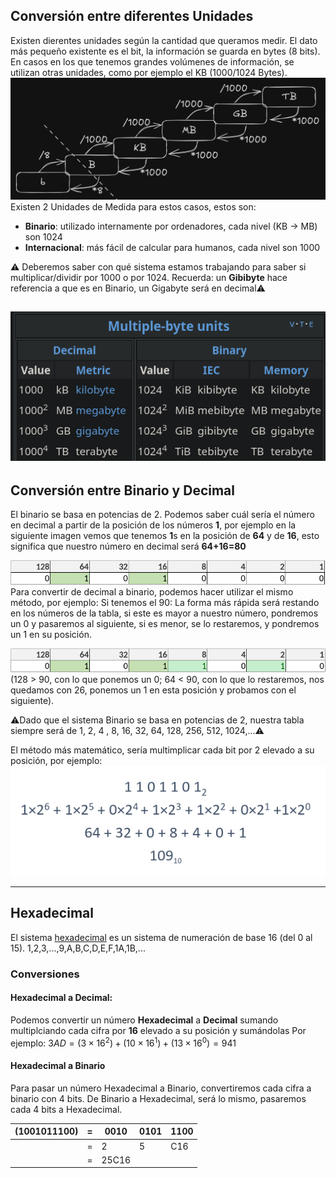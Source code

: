 ## Conversión entre diferentes Unidades
Existen dierentes unidades según la cantidad que queramos medir.
El dato más pequeño existente es el bit, la información se guarda en bytes (8 bits).
En casos en los que tenemos grandes volúmenes de información, se utilizan otras unidades, como por ejemplo el KB (1000/1024 Bytes).
![:P](../images/bytes.png)
Existen 2 Unidades de Medida para estos casos, estos son:
-  **Binario**: utilizado internamente por ordenadores, cada nivel (KB -> MB) son 1024
-  **Internacional**: más fácil de calcular para humanos, cada nivel son 1000

⚠️ Deberemos saber con qué sistema estamos trabajando para saber si multiplicar/dividir por 1000 o por 1024. 
Recuerda: un **Gibibyte** hace referencia a que es en Binario, un Gigabyte será en decimal⚠️

![:P](../images/byte-units.png)
---
## Conversión entre Binario y Decimal

El binario se basa en potencias de 2.
Podemos saber cuál sería el número en decimal a partir de la posición de los números **1**, por ejemplo en la siguiente imagen vemos que tenemos **1**s en la posición de **64** y de **16**, esto significa que nuestro número en decimal será **64+16=80**

![:P](../images/bin1.png)Para convertir de decimal a binario, podemos hacer utilizar el mismo método, por ejemplo:
Si tenemos el 90:
La forma más rápida será restando en los números de la tabla, si este es mayor a  nuestro número, pondremos un 0 y pasaremos al siguiente, si es menor, se lo restaremos, y pondremos un 1 en su posición.

![:P](../images/bin2.png)
(128 > 90, con lo que ponemos un 0; 64 < 90, con lo que lo restaremos, nos quedamos con 26, ponemos un 1 en esta posición y probamos con el siguiente).

⚠️Dado que el sistema Binario se basa en potencias de 2, nuestra tabla siempre será de 1, 2, 4 , 8, 16, 32, 64, 128, 256, 512, 1024,...⚠️

El método más matemático, sería multimplicar cada bit por 2 elevado a su posición, por ejemplo:
![:P](../images/bin3.png)

---
## Hexadecimal
El sistema [hexadecimal](https://en.wikipedia.org/wiki/Hexadecimal) es un sistema  de numeración de base 16 (del 0 al 15).
1,2,3,...,9,A,B,C,D,E,F,1A,1B,...

### Conversiones
#### Hexadecimal a Decimal:
Podemos convertir un número **Hexadecimal** a **Decimal** sumando multiplciando cada cifra por **16** elevado a su posición y sumándolas
Por ejemplo:
$3AD = (3 × 16^2) + (10 × 16^1) + (13 × 16^0) = 941$
#### Hexadecimal a Binario
Para pasar un número Hexadecimal a Binario, convertiremos cada cifra a binario con 4 bits.
De Binario a Hexadecimal, será lo mismo, pasaremos cada 4 bits a Hexadecimal.

| (1001011100) | =   | 0010  | 0101 | 1100 |
| ------------ | --- | ----- | ---- | ---- |
|              | =   | 2     | 5    | C16  |
|              | =   | 25C16 |      |      |

